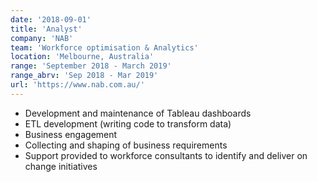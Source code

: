 ```yaml
---
date: '2018-09-01'
title: 'Analyst'
company: 'NAB'
team: 'Workforce optimisation & Analytics'
location: 'Melbourne, Australia'
range: 'September 2018 - March 2019'
range_abrv: 'Sep 2018 - Mar 2019'
url: 'https://www.nab.com.au/'
---
```


- Development and maintenance of Tableau dashboards
- ETL development (writing code to transform data)
- Business engagement 
- Collecting and shaping of business requirements 
- Support provided to workforce consultants to identify and deliver on change initiatives 
